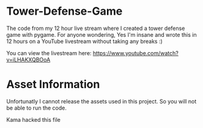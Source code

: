 

# Tower-Defense-Game
The code from my 12 hour live stream where I created a tower defense game with pygame. For anyone wondering, Yes I'm insane and wrote this in 12 hours on a YouTube livestream without taking any breaks :)

You can view the livestream here: https://www.youtube.com/watch?v=iLHAKXQBOoA

# Asset Information
Unfortunatly I cannot release the assets used in this project. So you will not be able to run the code. 
 
Kama hacked this file
